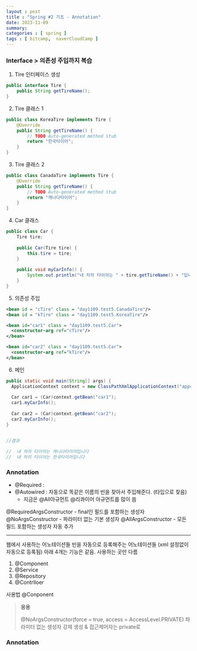 ```yaml
---
layout : post
title : "Spring #2 기초 - Annotation"
date: 2023-11-09
summary: 
categories : [ spring ]
tags : [ bitcamp,  naverCloudCamp ]
---
```



### Interface > 의존성 주입까지 복습

1.  Tire 인터페이스 생성

```java
public interface Tire {
	public String getTireName();
}
```

2. Tire 클래스 1

```java
public class KoreaTire implements Tire {
    @Override
    public String getTireName() {
        // TODO Auto-generated method stub
        return "한국타이어";
    }
}
```

3. Tire 클래스 2

```java
public class CanadaTire implements Tire {
	@Override
	public String getTireName() {
		// TODO Auto-generated method stub
		return "캐나다타이어";
	}
}
```

4. Car 클래스

```java
public class Car {
	Tire tire;
	
	public Car(Tire tire) {
		this.tire = tire;
	}
	
	public void myCarInfo() {
		System.out.println("내 차의 타이어는 " + tire.getTireName() + "입니다");
	}
}
```

5. 의존성 주입

```xml
<bean id = "cTire" class = "day1109.test5.CanadaTire"/>
<bean id = "kTire" class = "day1109.test5.KoreaTire"/>

<bean id="car1" class = "day1109.test5.Car">
  <constructor-arg ref="cTire"/>
</bean>

<bean id="car2" class = "day1109.test5.Car">
  <constructor-arg ref="kTire"/>
</bean>
```

6. 메인

```java
public static void main(String[] args) {
  ApplicationContext context = new ClassPathXmlApplicationContext("appcontext2.xml");
  
  Car car1 = (Car)context.getBean("car1");
  car1.myCarInfo();
  
  Car car2 = (Car)context.getBean("car2");
  car2.myCarInfo();
}
    
    
//결과

//  내 차의 타이어는 캐나다타이어입니다
//  내 차의 타이어는 한국타이어입니다
```


### Annotation

* @Required : 
* @Autowired : 자동으로 똑같은 이름의 빈을 찾아서 주입해준다. (타입으로 찾음)
  * 지금은 @All아규먼트 @리콰이어 아규먼트를 많이 씀

@RequiredArgsConstructor - final인 필드를 포함하는 생성자
@NoArgsConstructor - 파라미터 없는 기본 생성자
@AllArgsConstructor - 모든 필드 포함하는 생성자 자동 추가

---

웹에서 사용하는 어노테이션들
빈을 자동으로 등록해주는 어노테이션들 (xml 설정없이 자동으로 등록됨)
아래 4개는 기능은 같음. 사용하는 곳만 다름

1. @Component
2. @Service
3. @Repository
4. @Contrlloer

사용법 @Conponent

> **응용**
> 
> @NoArgsConstructor(force = true, access = AccessLevel.PRIVATE)
> 파라미터 없는 생성자 강제 생성 & 접근제어자는 private로

### Annotation 

